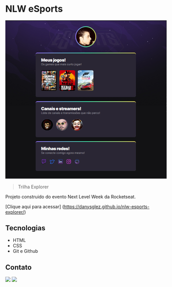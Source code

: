 # NLW eSports

![preview](./.github/preview.png)

> Trilha Explorer

Projeto construido do evento Next Level Week da Rocketseat.

[Clique aqui para acessar] (https://danysglez.github.io/nlw-esports-explorer/)

## Tecnologias

- HTML 
- CSS
- Git e Github

## Contato

<div>
  <a href="https://twitter.com/dany_sglez" target="_blank"><img src="https://img.shields.io/badge/Twitter-1DA1F2?style=for-the-badge&logo=twitter&logoColor=white" target="_blank"></a>
  <a href="https://www.linkedin.com/in/danysglez" target="_blank"><img src="https://img.shields.io/badge/-LinkedIn-%230077B5?style=for-the-badge&logo=linkedin&logoColor=white" target="_blank"></a>   
  </div>
